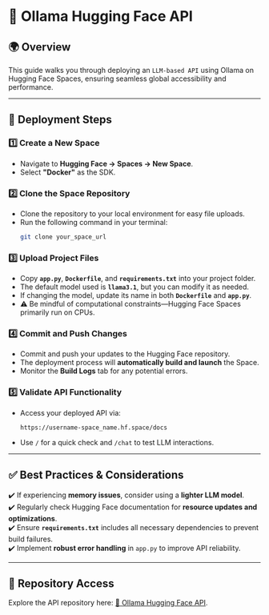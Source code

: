 # 🚀 Ollama Hugging Face API

## 🌍 Overview
This guide walks you through deploying an `LLM-based API` using Ollama on Hugging Face Spaces, ensuring seamless global accessibility and performance.

---

## 📌 Deployment Steps

### 1️⃣ Create a New Space
- Navigate to **Hugging Face → Spaces → New Space**.  
- Select **"Docker"** as the SDK.

### 2️⃣ Clone the Space Repository
- Clone the repository to your local environment for easy file uploads.  
- Run the following command in your terminal:
  ```sh
  git clone your_space_url
  ```

### 3️⃣ Upload Project Files
- Copy **`app.py`**, **`Dockerfile`**, and **`requirements.txt`** into your project folder.  
- The default model used is **`llama3.1`**, but you can modify it as needed.  
- If changing the model, update its name in both **`Dockerfile`** and **`app.py`**.  
- ⚠️ Be mindful of computational constraints—Hugging Face Spaces primarily run on CPUs.

### 4️⃣ Commit and Push Changes
- Commit and push your updates to the Hugging Face repository.
- The deployment process will **automatically build and launch** the Space.
- Monitor the **Build Logs** tab for any potential errors.

### 5️⃣ Validate API Functionality
- Access your deployed API via:
  ```
  https://username-space_name.hf.space/docs
  ```
- Use `/` for a quick check and `/chat` to test LLM interactions.

---

## ✅ Best Practices & Considerations
✔️ If experiencing **memory issues**, consider using a **lighter LLM model**.  
✔️ Regularly check Hugging Face documentation for **resource updates and optimizations**.  
✔️ Ensure **`requirements.txt`** includes all necessary dependencies to prevent build failures.  
✔️ Implement **robust error handling** in `app.py` to improve API reliability.  

---

## 🔗 Repository Access  
Explore the API repository here: [🚀 Ollama Hugging Face API](https://firass-ollama.hf.space/docs#/).